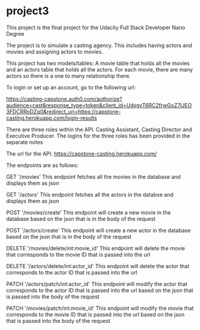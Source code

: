 # project3


This project is the final project for the Udacity Full Stack Developer Nano Degree 

The project is to simulate a casting agency. This includes having actors and movies and assigning actors to movies. 

This project has two models/tables: A movie table that holds all the movies and an actors table that holds all the actors. For each movie, there are many actors so there is a one to many relationship there. 

To login or set up an account, go to the following url: 

https://casting-capstone.auth0.com/authorize?audience=cast&response_type=token&client_id=UdxgyT6RC2frwGoZ7lJEO3FDCRRoDZq0&redirect_uri=https://capstone-casting.herokuapp.com/login-results

There are three roles within the API. Casting Assistant, Casting Director and Executive Producer. The logins for the three roles has been provided in the separate notes 

The url for the API:
https://capstone-casting.herokuapp.com/

The endpoints are as follows: 

GET '/movies'
    This endpoint fetches all the movies in the database and displays them as json 

GET '/actors'
    This endpoint fetches all the actors in the databse and displays them as json 

POST '/movies/create'
    This endpoint will create a new movie in the database based on the json that is in the body of the request 

POST '/actors/create'
    This endpoint will create a new actor in the database based on the json that is in the body of the request 

DELETE '/movies/delete/int:movie_id'
    This endpoint will delete the movie that corresponds to the movie ID that is passed into the url 

DELETE '/actors/delete/int:actor_id'
    This endpoint will delete the actor that corresponds to the actor ID that is passed into the url 

PATCH '/actors/patch/int:actor_id' 
    This endpoint will modify the actor that corresponds to the actor ID that is passed into the url based on the json that is passed into the body of the request 

PATCH '/movies/patch/int:movie_id'
    This endpoint will modify the movie that corresponds to the movie ID that is passed into the url based on the json that is passed into the body of the request
